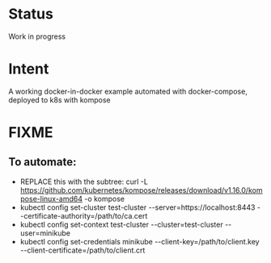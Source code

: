 # Status

Work in progress

# Intent

A working docker-in-docker example automated with docker-compose, deployed to k8s with kompose

# FIXME

## To automate:

* REPLACE this with the subtree: curl -L https://github.com/kubernetes/kompose/releases/download/v1.16.0/kompose-linux-amd64 -o kompose
* kubectl config set-cluster test-cluster --server=https://localhost:8443 --certificate-authority=/path/to/ca.cert
* kubectl config set-context test-cluster --cluster=test-cluster --user=minikube
* kubectl config set-credentials minikube --client-key=/path/to/client.key --client-certificate=/path/to/client.crt
